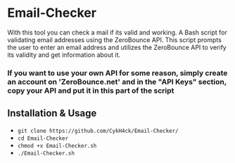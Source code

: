 # Email-Checker

With this tool you can check a mail if its valid and working.
A Bash script for validating email addresses using the ZeroBounce API. This script prompts the user to enter an email address and utilizes the ZeroBounce API to verify its validity and get information about it.

### If you want to use your own API for some reason, simply create an account on 'ZeroBounce.net' and in the "API Keys" section, copy your API and put it in this part of the script

## Installation & Usage

- `git clone https://github.com/CykH4ck/Email-Checker/`
- `cd Email-Checker`
- `chmod +x Email-Checker.sh`
- `./Email-Checker.sh`
